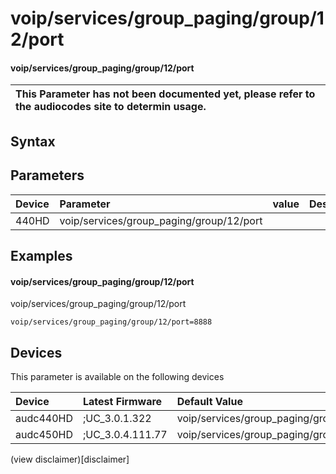 ﻿---
description: voip/services/group_paging/group/12/port
search: false
---

# voip/services/group_paging/group/12/port

#### voip/services/group_paging/group/12/port


| This Parameter has not been documented yet, please refer to the audiocodes site to determin usage.  | 
| :--- |

## Syntax

## Parameters
|Device|Parameter|value|Description|
|:---|:---|:---|:---|
| 440HD | voip/services/group_paging/group/12/port |  |  |

## Examples
#### voip/services/group_paging/group/12/port

voip/services/group_paging/group/12/port

```
voip/services/group_paging/group/12/port=8888
```

## Devices
This parameter is available on the following devices

| Device | Latest Firmware | Default Value |
|:---|:---|:---|
| audc440HD | ;UC_3.0.1.322 | voip/services/group_paging/group/12/port=8888 
| audc450HD | ;UC_3.0.4.111.77 | voip/services/group_paging/group/12/port=8888 

(view disclaimer)[disclaimer]
